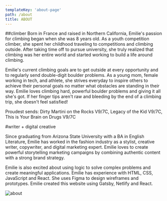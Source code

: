 ```yaml
---
templateKey: 'about-page'
path: /about
title: ABOUT
---
```

##climber
Born in France and raised in Northern California, Emilie's passion for climbing began when she was 8 years old. As a youth competition climber, she spent her childhood traveling to competitions and climbing outside. After taking time off to pursue university, she truly realized that climbing was her entire world and started working to build a life around climbing. 

Emilie's current climbing goals are to get outside at every opportunity and to regularly send double-digit boulder problems. As a young mom, female working in tech, and athlete, she strives everyday to inspire others to achieve their personal goals no matter what obstacles are standing in their way. Emilie loves climbing hard, powerful boulder problems and giving it all she's got. If her finger tips aren't raw and bleeding by the end of a climbing trip, she doesn't feel satisfied!

Proudest sends: Dirty Martini on the Rocks V9/7C, Legacy of the Kid V9/7C, This is Your Brain on Drugs V9/7C

#writer + digital creative

Since graduating from Arizona State University with a BA in English Literature, Emilie has worked in the fashion industry as a stylist, creative writer, copywriter, and digital marketing expert. Emilie loves to create powerful storytelling marketing campaigns by combining authentic content with a strong brand strategy.

Emilie is also excited about using logic to solve complex problems and create meaningful applications. Emilie has experience with HTML, CSS, JavaScript and React. She uses Figma to design wireframes and prototypes. Emilie created this website using Gatsby, Netlify and React. 


![about](/img/about.JPG)











